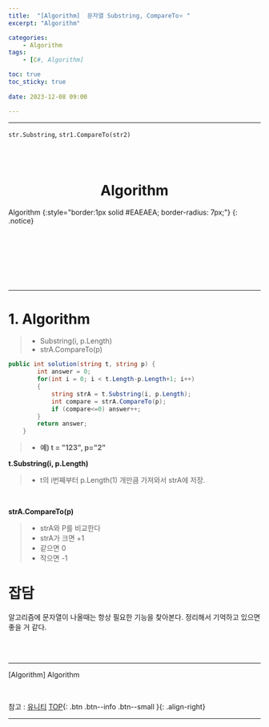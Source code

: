 ```yaml
---
title:  "[Algorithm]  문자열 Substring, CompareTo⭐ "
excerpt: "Algorithm"

categories:
    - Algorithm
tags:
    - [C#, Algorithm]

toc: true
toc_sticky: true
 
date: 2023-12-08 09:00

---
```

- - -

`str.Substring`, `str1.CompareTo(str2)`

<BR><BR>

<center><H1> Algorithm   </H1></center>
Algorithm  
{:style="border:1px solid #EAEAEA; border-radius: 7px;"}
{: .notice}

<br><br><br><br><br><br>
- - - 

# 1. Algorithm 
> - Substring(i, p.Length)
> - strA.CompareTo(p)
<div class="notice--primary" markdown="1"> 

```c# 
public int solution(string t, string p) {
        int answer = 0;
        for(int i = 0; i < t.Length-p.Length+1; i++)
        {
            string strA = t.Substring(i, p.Length);
            int compare = strA.CompareTo(p);
            if (compare<=0) answer++;
        }
        return answer;
    }
```
> - **예) t = "123", p="2"**

**t.Substring(i, p.Length)**  
> - t의 i번째부터 p.Length(1) 개만큼 가져와서 strA에 저장.

<br>

**strA.CompareTo(p)**  
> - strA와 P를 비교한다 
> - strA가 크면 +1 
> - 같으면 0 
> - 작으면 -1

</div>


# 잡담 
알고리즘에 문자열이 나올때는 항상 필요한 기능을 찾아본다. 정리해서 기억하고 있으면 좋을 거 같다.

<br><br>
- - - 

[Algorithm] Algorithm

<br>

참고 : [유니티](https://docs.unity3d.com/kr/)
[TOP](#){: .btn .btn--info .btn--small }{: .align-right}
<br>
- - -
